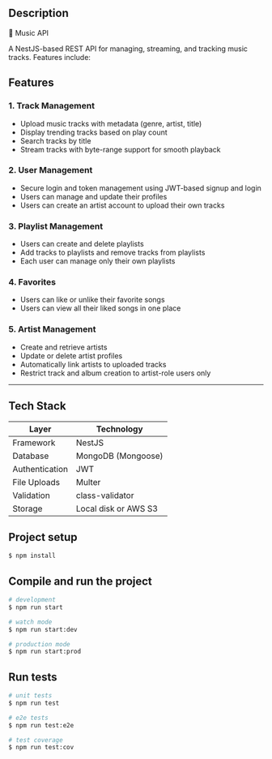 

## Description

🎵 Music API

A NestJS-based REST API for managing, streaming, and tracking music tracks. Features include:


## Features

### 1. Track Management
- Upload music tracks with metadata (genre, artist, title)
- Display trending tracks based on play count
- Search tracks by title
- Stream tracks with byte-range support for smooth playback

### 2. User Management
- Secure login and token management using JWT-based signup and login
- Users can manage and update their profiles
- Users can create an artist account to upload their own tracks

### 3. Playlist Management
- Users can create and delete playlists
- Add tracks to playlists and remove tracks from playlists
- Each user can manage only their own playlists

### 4. Favorites
- Users can like or unlike their favorite songs
- Users can view all their liked songs in one place

### 5. Artist Management
- Create and retrieve artists
- Update or delete artist profiles
- Automatically link artists to uploaded tracks
- Restrict track and album creation to artist-role users only

---

## Tech Stack

| Layer | Technology |
|-------|-------------|
| Framework | NestJS |
| Database | MongoDB (Mongoose) |
| Authentication | JWT |
| File Uploads | Multer |
| Validation | class-validator |
| Storage | Local disk or AWS S3 |


## Project setup

```bash
$ npm install
```

## Compile and run the project

```bash
# development
$ npm run start

# watch mode
$ npm run start:dev

# production mode
$ npm run start:prod
```

## Run tests

```bash
# unit tests
$ npm run test

# e2e tests
$ npm run test:e2e

# test coverage
$ npm run test:cov
```